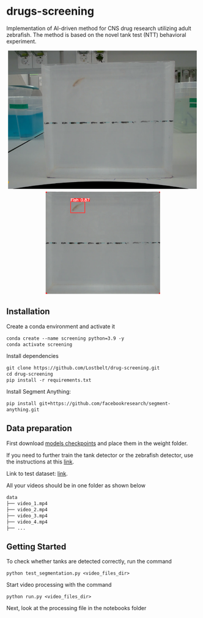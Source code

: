 # drugs-screening

Implementation of AI-driven method for CNS drug research utilizing adult zebrafish. The method is based on the novel tank test (NTT) behavioral experiment.

<div align="center">
  <img src="https://github.com/Lostbelt/drug-screening/blob/main/notebooks/Screenshot_2.png" width="500"/>
</div>

<div align="center">
  <img src="https://github.com/Lostbelt/drug-screening/blob/main/notebooks/Screenshot_1.png" width="300"/>
</div>

## Installation

Create a conda environment and activate it

```
conda create --name screening python=3.9 -y
conda activate screening
```

Install dependencies

```
git clone https://github.com/Lostbelt/drug-screening.git
cd drug-screening
pip install -r requirements.txt
```

Install Segment Anything:

```
pip install git+https://github.com/facebookresearch/segment-anything.git
```


## Data preparation

First download [models checkpoints](https://drive.google.com/drive/folders/1Ahy9nWQRqqwMCV9Di8jhIZyxUQmo5NaC?usp=sharing) and place them in the weight folder.

If you need to further train the tank detector or the zebrafish detector, use the instructions at this [link](https://docs.ultralytics.com/datasets/detect/#ultralytics-yolo-format).

Link to test dataset: [link](https://drive.google.com/drive/folders/1dQLdCv_ZjwLjd1EjQ8yoUGVTP5J0Gd1E?usp=sharing).

All your videos should be in one folder as shown below

```
data
├── video_1.mp4
├── video_2.mp4
├── video_3.mp4
├── video_4.mp4
├── ...
```


## <a name="GettingStarted"></a>Getting Started

To check whether tanks are detected correctly, run the command

```
python test_segmentation.py <video_files_dir>
```

Start video processing with the command
```
python run.py <video_files_dir>
```

Next, look at the processing file in the notebooks folder
